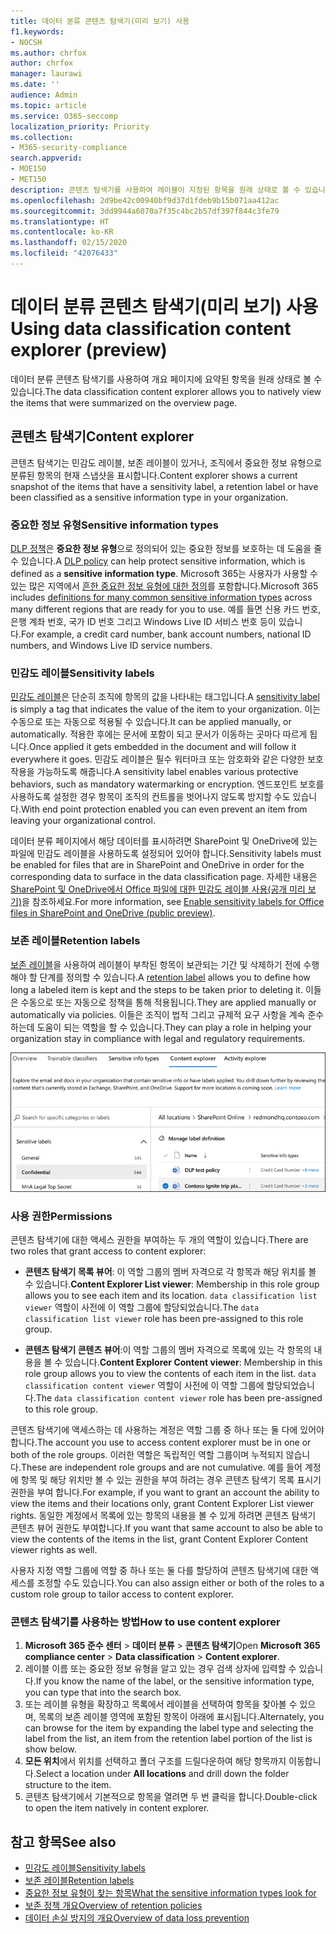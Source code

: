 ```yaml
---
title: 데이터 분류 콘텐츠 탐색기(미리 보기) 사용
f1.keywords:
- NOCSH
ms.author: chrfox
author: chrfox
manager: laurawi
ms.date: ''
audience: Admin
ms.topic: article
ms.service: O365-seccomp
localization_priority: Priority
ms.collection:
- M365-security-compliance
search.appverid:
- MOE150
- MET150
description: 콘텐츠 탐색기를 사용하여 레이블이 지정된 항목을 원래 상태로 볼 수 있습니다.
ms.openlocfilehash: 2d9be42c00940bf9d37d1fdeb9b15b071aa412ac
ms.sourcegitcommit: 3dd9944a6070a7f35c4bc2b57df397f844c3fe79
ms.translationtype: HT
ms.contentlocale: ko-KR
ms.lasthandoff: 02/15/2020
ms.locfileid: "42076433"
---
```

# <a name="using-data-classification-content-explorer-preview"></a><span data-ttu-id="51fc1-103">데이터 분류 콘텐츠 탐색기(미리 보기) 사용</span><span class="sxs-lookup"><span data-stu-id="51fc1-103">Using data classification content explorer (preview)</span></span>

<span data-ttu-id="51fc1-104">데이터 분류 콘텐츠 탐색기를 사용하여 개요 페이지에 요약된 항목을 원래 상태로 볼 수 있습니다.</span><span class="sxs-lookup"><span data-stu-id="51fc1-104">The data classification content explorer allows you to natively view the items that were summarized on the overview page.</span></span>

## <a name="content-explorer"></a><span data-ttu-id="51fc1-105">콘텐츠 탐색기</span><span class="sxs-lookup"><span data-stu-id="51fc1-105">Content explorer</span></span>

<span data-ttu-id="51fc1-106">콘텐츠 탐색기는 민감도 레이블, 보존 레이블이 있거나, 조직에서 중요한 정보 유형으로 분류된 항목의 현재 스냅샷을 표시합니다.</span><span class="sxs-lookup"><span data-stu-id="51fc1-106">Content explorer shows a current snapshot of the items that have a sensitivity label, a retention label or have been classified as a sensitive information type in your organization.</span></span>

### <a name="sensitive-information-types"></a><span data-ttu-id="51fc1-107">중요한 정보 유형</span><span class="sxs-lookup"><span data-stu-id="51fc1-107">Sensitive information types</span></span>

<span data-ttu-id="51fc1-108">[DLP 정책](data-loss-prevention-policies.md)은 **중요한 정보 유형**으로 정의되어 있는 중요한 정보를 보호하는 데 도움을 줄 수 있습니다.</span><span class="sxs-lookup"><span data-stu-id="51fc1-108">A [DLP policy](data-loss-prevention-policies.md) can help protect sensitive information, which is defined as a **sensitive information type**.</span></span> <span data-ttu-id="51fc1-109">Microsoft 365는 사용자가 사용할 수 있는 많은 지역에서 [흔한 중요한 정보 유형에 대한 정의](what-the-sensitive-information-types-look-for.md)를 포함합니다.</span><span class="sxs-lookup"><span data-stu-id="51fc1-109">Microsoft 365 includes [definitions for many common sensitive information types](what-the-sensitive-information-types-look-for.md) across many different regions that are ready for you to use.</span></span> <span data-ttu-id="51fc1-110">예를 들면 신용 카드 번호, 은행 계좌 번호, 국가 ID 번호 그리고 Windows Live ID 서비스 번호 등이 있습니다.</span><span class="sxs-lookup"><span data-stu-id="51fc1-110">For example, a credit card number, bank account numbers, national ID numbers, and Windows Live ID service numbers.</span></span>

### <a name="sensitivity-labels"></a><span data-ttu-id="51fc1-111">민감도 레이블</span><span class="sxs-lookup"><span data-stu-id="51fc1-111">Sensitivity labels</span></span>

<span data-ttu-id="51fc1-112">[민감도 레이블](sensitivity-labels.md)은 단순히 조직에 항목의 값을 나타내는 태그입니다.</span><span class="sxs-lookup"><span data-stu-id="51fc1-112">A [sensitivity label](sensitivity-labels.md) is simply a tag that indicates the value of the item to your organization.</span></span> <span data-ttu-id="51fc1-113">이는 수동으로 또는 자동으로 적용될 수 있습니다.</span><span class="sxs-lookup"><span data-stu-id="51fc1-113">It can be applied manually, or automatically.</span></span> <span data-ttu-id="51fc1-114">적용한 후에는 문서에 포함이 되고 문서가 이동하는 곳마다 따르게 됩니다.</span><span class="sxs-lookup"><span data-stu-id="51fc1-114">Once applied it gets embedded in the document and will follow it everywhere it goes.</span></span> <span data-ttu-id="51fc1-115">민감도 레이블은 필수 워터마크 또는 암호화와 같은 다양한 보호 작용을 가능하도록 해줍니다.</span><span class="sxs-lookup"><span data-stu-id="51fc1-115">A sensitivity label enables various protective behaviors, such as mandatory watermarking or encryption.</span></span> <span data-ttu-id="51fc1-116">엔드포인트 보호를 사용하도록 설정한 경우 항목이 조직의 컨트롤을 벗어나지 않도록 방지할 수도 있습니다.</span><span class="sxs-lookup"><span data-stu-id="51fc1-116">With end point protection enabled you can even prevent an item from leaving your organizational control.</span></span>

<span data-ttu-id="51fc1-117">데이터 분류 페이지에서 해당 데이터를 표시하려면 SharePoint 및 OneDrive에 있는 파일에 민감도 레이블을 사용하도록 설정되어 있어야 합니다.</span><span class="sxs-lookup"><span data-stu-id="51fc1-117">Sensitivity labels must be enabled for files that are in SharePoint and OneDrive in order for the corresponding data to surface in the data classification page.</span></span> <span data-ttu-id="51fc1-118">자세한 내용은 [SharePoint 및 OneDrive에서 Office 파일에 대한 민감도 레이블 사용(공개 미리 보기)](sensitivity-labels-sharepoint-onedrive-files.md)을 참조하세요.</span><span class="sxs-lookup"><span data-stu-id="51fc1-118">For more information, see [Enable sensitivity labels for Office files in SharePoint and OneDrive (public preview)](sensitivity-labels-sharepoint-onedrive-files.md).</span></span>

### <a name="retention-labels"></a><span data-ttu-id="51fc1-119">보존 레이블</span><span class="sxs-lookup"><span data-stu-id="51fc1-119">Retention labels</span></span>

<span data-ttu-id="51fc1-120">[보존 레이블](labels.md)을 사용하여 레이블이 부착된 항목이 보관되는 기간 및 삭제하기 전에 수행해야 할 단계를 정의할 수 있습니다.</span><span class="sxs-lookup"><span data-stu-id="51fc1-120">A [retention label](labels.md) allows you to define how long a labeled item is kept and the steps to be taken prior to deleting it.</span></span> <span data-ttu-id="51fc1-121">이들은 수동으로 또는 자동으로 정책을 통해 적용됩니다.</span><span class="sxs-lookup"><span data-stu-id="51fc1-121">They are applied manually or automatically via policies.</span></span> <span data-ttu-id="51fc1-122">이들은 조직이 법적 그리고 규제적 요구 사항을 계속 준수하는데 도움이 되는 역할을 할 수 있습니다.</span><span class="sxs-lookup"><span data-stu-id="51fc1-122">They can play a role in helping your organization stay in compliance with legal and regulatory requirements.</span></span>

![콘텐츠 탐색기 축소 스크린샷](../media/data-classification-content-explorer-1.png)

### <a name="permissions"></a><span data-ttu-id="51fc1-124">사용 권한</span><span class="sxs-lookup"><span data-stu-id="51fc1-124">Permissions</span></span>

<span data-ttu-id="51fc1-125">콘텐츠 탐색기에 대한 액세스 권한을 부여하는 두 개의 역할이 있습니다.</span><span class="sxs-lookup"><span data-stu-id="51fc1-125">There are two roles that grant access to content explorer:</span></span>

- <span data-ttu-id="51fc1-126">**콘텐츠 탐색기 목록 뷰어**: 이 역할 그룹의 멤버 자격으로 각 항목과 해당 위치를 볼 수 있습니다.</span><span class="sxs-lookup"><span data-stu-id="51fc1-126">**Content Explorer List viewer**: Membership in this role group allows you to see each item and its location.</span></span> <span data-ttu-id="51fc1-127">`data classification list viewer` 역할이 사전에 이 역할 그룹에 할당되었습니다.</span><span class="sxs-lookup"><span data-stu-id="51fc1-127">The `data classification list viewer` role has been pre-assigned to this role group.</span></span>

- <span data-ttu-id="51fc1-128">**콘텐츠 탐색기 콘텐츠 뷰어**:이 역할 그룹의 멤버 자격으로 목록에 있는 각 항목의 내용을 볼 수 있습니다.</span><span class="sxs-lookup"><span data-stu-id="51fc1-128">**Content Explorer Content viewer**: Membership in this role group allows you to view the contents of each item in the list.</span></span> <span data-ttu-id="51fc1-129">`data classification content viewer` 역할이 사전에 이 역할 그룹에 할당되었습니다.</span><span class="sxs-lookup"><span data-stu-id="51fc1-129">The `data classification content viewer` role has been pre-assigned to this role group.</span></span>

<span data-ttu-id="51fc1-130">콘텐츠 탐색기에 액세스하는 데 사용하는 계정은 역할 그룹 중 하나 또는 둘 다에 있어야 합니다.</span><span class="sxs-lookup"><span data-stu-id="51fc1-130">The account you use to access content explorer must be in one or both of the role groups.</span></span> <span data-ttu-id="51fc1-131">이러한 역할은 독립적인 역할 그룹이며 누적되지 않습니다.</span><span class="sxs-lookup"><span data-stu-id="51fc1-131">These are independent role groups and are not cumulative.</span></span> <span data-ttu-id="51fc1-132">예를 들어 계정에 항목 및 해당 위치만 볼 수 있는 권한을 부여 하려는 경우 콘텐츠 탐색기 목록 표시기 권한을 부여 합니다.</span><span class="sxs-lookup"><span data-stu-id="51fc1-132">For example, if you want to grant an account the ability to view the items and their locations only, grant Content Explorer List viewer rights.</span></span> <span data-ttu-id="51fc1-133">동일한 계정에서 목록에 있는 항목의 내용을 볼 수 있게 하려면 콘텐츠 탐색기 콘텐츠 뷰어 권한도 부여합니다.</span><span class="sxs-lookup"><span data-stu-id="51fc1-133">If you want that same account to also be able to view the contents of the items in the list, grant Content Explorer Content viewer rights as well.</span></span>

<span data-ttu-id="51fc1-134">사용자 지정 역할 그룹에 역할 중 하나 또는 둘 다를 할당하여 콘텐츠 탐색기에 대한 액세스를 조정할 수도 있습니다.</span><span class="sxs-lookup"><span data-stu-id="51fc1-134">You can also assign either or both of the roles to a custom role group to tailor access to content explorer.</span></span>

### <a name="how-to-use-content-explorer"></a><span data-ttu-id="51fc1-135">콘텐츠 탐색기를 사용하는 방법</span><span class="sxs-lookup"><span data-stu-id="51fc1-135">How to use content explorer</span></span>

1. <span data-ttu-id="51fc1-136">**Microsoft 365 준수 센터**  > **데이터 분류** > **콘텐츠 탐색기**</span><span class="sxs-lookup"><span data-stu-id="51fc1-136">Open **Microsoft 365 compliance center**  > **Data classification** > **Content explorer**.</span></span>
2. <span data-ttu-id="51fc1-137">레이블 이름 또는 중요한 정보 유형을 알고 있는 경우 검색 상자에 입력할 수 있습니다.</span><span class="sxs-lookup"><span data-stu-id="51fc1-137">If you know the name of the label, or the sensitive information type, you can type that into the search box.</span></span>
3. <span data-ttu-id="51fc1-138">또는 레이블 유형을 확장하고 목록에서 레이블을 선택하여 항목을 찾아볼 수 있으며, 목록의 보존 레이블 영역에 포함된 항목이 아래에 표시됩니다.</span><span class="sxs-lookup"><span data-stu-id="51fc1-138">Alternately, you can browse for the item by expanding the label type and selecting the label from the list, an item from the retention label portion of the list is show below.</span></span>
4. <span data-ttu-id="51fc1-139">**모든 위치**에서 위치를 선택하고 폴더 구조를 드릴다운하여 해당 항목까지 이동합니다.</span><span class="sxs-lookup"><span data-stu-id="51fc1-139">Select a location under **All locations** and drill down the folder structure to the item.</span></span>
5. <span data-ttu-id="51fc1-140">콘텐츠 탐색기에서 기본적으로 항목을 열려면 두 번 클릭을 합니다.</span><span class="sxs-lookup"><span data-stu-id="51fc1-140">Double-click to open the item natively in content explorer.</span></span>

## <a name="see-also"></a><span data-ttu-id="51fc1-141">참고 항목</span><span class="sxs-lookup"><span data-stu-id="51fc1-141">See also</span></span>

- [<span data-ttu-id="51fc1-142">민감도 레이블</span><span class="sxs-lookup"><span data-stu-id="51fc1-142">Sensitivity labels</span></span>](sensitivity-labels.md)
- [<span data-ttu-id="51fc1-143">보존 레이블</span><span class="sxs-lookup"><span data-stu-id="51fc1-143">Retention labels</span></span>](labels.md)
- [<span data-ttu-id="51fc1-144">중요한 정보 유형이 찾는 항목</span><span class="sxs-lookup"><span data-stu-id="51fc1-144">What the sensitive information types look for</span></span>](what-the-sensitive-information-types-look-for.md)
- [<span data-ttu-id="51fc1-145">보존 정책 개요</span><span class="sxs-lookup"><span data-stu-id="51fc1-145">Overview of retention policies</span></span>](retention-policies.md)
- [<span data-ttu-id="51fc1-146">데이터 손실 방지의 개요</span><span class="sxs-lookup"><span data-stu-id="51fc1-146">Overview of data loss prevention</span></span>](data-loss-prevention-policies.md)

